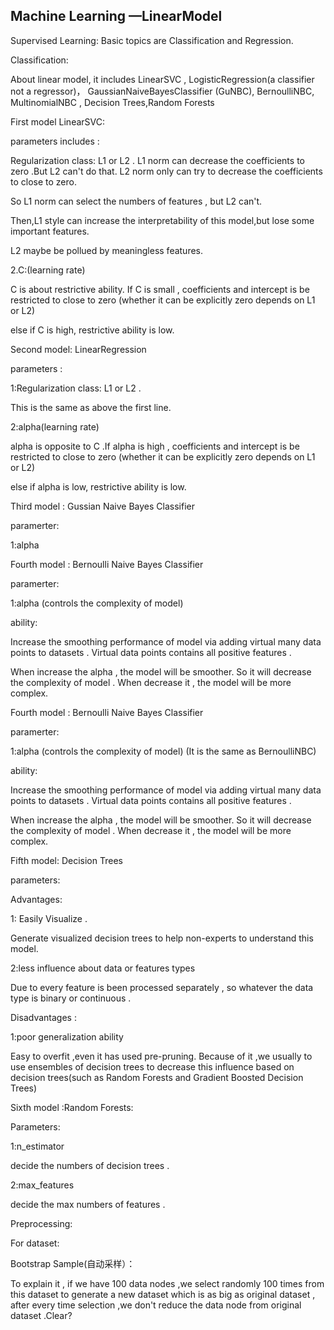 

## Machine Learning —LinearModel

Supervised Learning:
Basic topics are Classification and Regression.

Classification:

About linear model, it includes LinearSVC , LogisticRegression(a classifier not a regressor)， GaussianNaiveBayesClassifier (GuNBC), BernoulliNBC, MultinomialNBC , Decision Trees,Random Forests

First model LinearSVC:

parameters includes :

Regularization class: L1 or L2 .
L1 norm can decrease the coefficients to zero .But L2 can't do that. L2 norm only can try to decrease the coefficients to close to zero.

So L1 norm can select the numbers of features , but L2 can't.

Then,L1 style can increase the interpretability of this model,but lose some important features.

L2 maybe be pollued by meaningless features.



2.C:(learning rate)

C is about restrictive ability. If C is small , coefficients and intercept is be restricted to close to zero (whether it can be explicitly zero depends on L1 or L2)

else if C is high, restrictive ability is low.





Second model: LinearRegression

parameters :

1:Regularization class: L1 or L2 .

This is the same as above the first line.

2:alpha(learning rate)

alpha is opposite to C .If alpha is high , coefficients and intercept is be restricted to close to zero (whether it can be explicitly zero depends on L1 or L2)

else if alpha is low, restrictive ability is low.





Third model : Gussian Naive Bayes Classifier

paramerter:

1:alpha





Fourth model : Bernoulli Naive Bayes Classifier

paramerter:

1:alpha (controls the complexity of model)

ability:

Increase the smoothing performance of model via adding virtual many data points to datasets . Virtual data points contains all positive features .

When increase the alpha , the model will be smoother. So it will decrease the complexity of model . When decrease it , the model will be more complex.











Fourth model : Bernoulli Naive Bayes Classifier

paramerter:

1:alpha (controls the complexity of model) (It is the same as BernoulliNBC)

ability:

Increase the smoothing performance of model via adding virtual many data points to datasets . Virtual data points contains all positive features .

When increase the alpha , the model will be smoother. So it will decrease the complexity of model . When decrease it , the model will be more complex.





Fifth model: Decision Trees

parameters:



Advantages:

1: Easily Visualize .

Generate visualized decision trees to help non-experts to understand this model.

2:less influence about data or features types

Due to every feature is been processed separately , so whatever the data type is binary or continuous .



Disadvantages :

1:poor generalization ability

Easy to overfit ,even it has used pre-pruning. Because of it ,we usually to use ensembles of decision trees to decrease this influence based on decision trees(such as Random Forests and Gradient Boosted Decision Trees)



Sixth model :Random Forests:

Parameters:

1:n_estimator

decide the numbers of decision trees .

2:max_features

decide the max numbers of features .

Preprocessing:

For dataset:

Bootstrap Sample(自动采样）：

To explain it , if we have 100 data nodes ,we select randomly 100 times from this dataset to generate a new dataset which is as big as original dataset , after every time selection ,we don't reduce the data node from original dataset .Clear?
